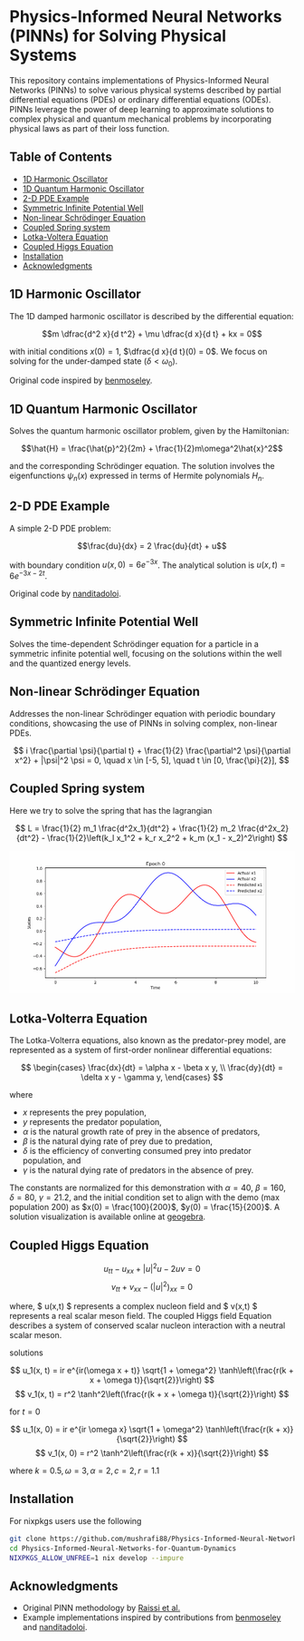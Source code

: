 # Physics-Informed Neural Networks (PINNs) for Solving Physical Systems

This repository contains implementations of Physics-Informed Neural Networks (PINNs) to solve various physical systems described by partial differential equations (PDEs) or ordinary differential equations (ODEs). PINNs leverage the power of deep learning to approximate solutions to complex physical and quantum mechanical problems by incorporating physical laws as part of their loss function.

## Table of Contents

- [1D Harmonic Oscillator](#1d-harmonic-oscillator)
- [1D Quantum Harmonic Oscillator](#1d-quantum-harmonic-oscillator)
- [2-D PDE Example](#2-d-pde-example)
- [Symmetric Infinite Potential Well](#symmetric-infinite-potential-well)
- [Non-linear Schrödinger Equation](#non-linear-schrödinger-equation)
- [Coupled Spring system](#coupled_spring-equation)
- [Lotka-Voltera Equation](#lotka-voltera-equation)
- [Coupled Higgs Equation](#coupled-higgs-equation)
- [Installation](#installation)
- [Acknowledgments](#acknowledgments)

## 1D Harmonic Oscillator

The 1D damped harmonic oscillator is described by the differential equation:

$$m \dfrac{d^2 x}{d t^2} + \mu \dfrac{d x}{d t} + kx = 0$$

with initial conditions $x(0) = 1$, $\dfrac{d x}{d t}(0) = 0$. We focus on solving for the under-damped state ($\delta < \omega_0$).

Original code inspired by [benmoseley](https://github.com/benmoseley/harmonic-oscillator-pinn).

## 1D Quantum Harmonic Oscillator

Solves the quantum harmonic oscillator problem, given by the Hamiltonian:

$$\hat{H} = \frac{\hat{p}^2}{2m} + \frac{1}{2}m\omega^2\hat{x}^2$$

and the corresponding Schrödinger equation. The solution involves the eigenfunctions $\psi_n(x)$ expressed in terms of Hermite polynomials $H_n$.

## 2-D PDE Example

A simple 2-D PDE problem:

$$\frac{du}{dx} = 2 \frac{du}{dt} + u$$

with boundary condition $u(x,0) = 6e^{-3x}$. The analytical solution is $u(x,t) = 6e^{-3x-2t}$.

Original code by [nanditadoloi](https://github.com/nanditadoloi/PINN/tree/main).

## Symmetric Infinite Potential Well

Solves the time-dependent Schrödinger equation for a particle in a symmetric infinite potential well, focusing on the solutions within the well and the quantized energy levels.

## Non-linear Schrödinger Equation

Addresses the non-linear Schrödinger equation with periodic boundary conditions, showcasing the use of PINNs in solving complex, non-linear PDEs.

$$
i \frac{\partial \psi}{\partial t} + \frac{1}{2} \frac{\partial^2 \psi}{\partial x^2} + |\psi|^2 \psi = 0, \quad x \in [-5, 5], \quad t \in [0, \frac{\pi}{2}],
$$

## Coupled Spring system 

Here we try to solve the spring that has the lagrangian 

$$
L = \frac{1}{2} m_1 \frac{d^2x_1}{dt^2} + \frac{1}{2} m_2 \frac{d^2x_2}{dt^2} - \frac{1}{2}\left(k_l x_1^2 + k_r x_2^2 + k_m (x_1 - x_2)^2\right)
$$

![Alt text for the GIF](results/cde_pinn.gif)

## Lotka-Volterra Equation

The Lotka-Volterra equations, also known as the predator-prey model, are represented as a system of first-order nonlinear differential equations:

$$
\begin{cases}
\frac{dx}{dt} = \alpha x - \beta x y, \\
\frac{dy}{dt} = \delta x y - \gamma y,
\end{cases}
$$

where
- $x$ represents the prey population,
- $y$ represents the predator population,
- $\alpha$ is the natural growth rate of prey in the absence of predators,
- $\beta$ is the natural dying rate of prey due to predation,
- $\delta$ is the efficiency of converting consumed prey into predator population, and
- $\gamma$ is the natural dying rate of predators in the absence of prey.

The constants are normalized for this demonstration with $\alpha = 40$, $\beta = 160$, $\delta = 80$, $\gamma = 21.2$, and the initial condition set to align with the demo (max population 200) as $x(0) = \frac{100}{200}$, $y(0) = \frac{15}{200}$. A solution visualization is available online at [geogebra](https://www.geogebra.org/m/ztcqv8gb).

## Coupled Higgs Equation

$$
u_{tt} - u_{xx} + |u|^2 u - 2uv = 0
$$
$$
v_{tt} + v_{xx} - (\left| u \right|^2)_{xx} = 0
$$

where, $ u(x,t) $ represents a complex nucleon field and $ v(x,t) $ represents a real scalar meson field. The coupled Higgs field Equation describes a system of conserved scalar nucleon interaction with a neutral scalar meson.

solutions 

$$
u_1(x, t) = ir e^{ir(\omega x + t)} \sqrt{1 + \omega^2} \tanh\left(\frac{r(k + x + \omega t)}{\sqrt{2}}\right)
$$
$$
v_1(x, t) = r^2 \tanh^2\left(\frac{r(k + x + \omega t)}{\sqrt{2}}\right)
$$

for $t = 0$

$$
u_1(x, 0) = ir e^{ir \omega x} \sqrt{1 + \omega^2} \tanh\left(\frac{r(k + x)}{\sqrt{2}}\right)
$$
$$
v_1(x, 0) = r^2 \tanh^2\left(\frac{r(k + x)}{\sqrt{2}}\right)
$$

where 
$k = 0.5, \omega = 3 , \alpha = 2, c = 2, r = 1.1$

## Installation

For nixpkgs users use the following 
```bash
git clone https://github.com/mushrafi88/Physics-Informed-Neural-Networks-for-Quantum-Dynamics.git
cd Physics-Informed-Neural-Networks-for-Quantum-Dynamics 
NIXPKGS_ALLOW_UNFREE=1 nix develop --impure
```

## Acknowledgments

- Original PINN methodology by [Raissi et al.](https://www.sciencedirect.com/science/article/abs/pii/S0021999118307125)
- Example implementations inspired by contributions from [benmoseley](https://github.com/benmoseley/harmonic-oscillator-pinn) and [nanditadoloi](https://github.com/nanditadoloi/PINN/tree/main).


